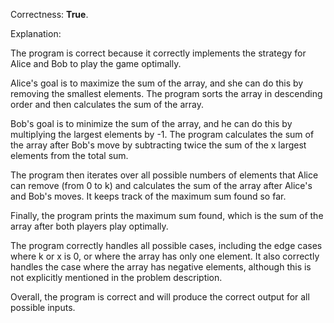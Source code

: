 Correctness: **True**.

Explanation:

The program is correct because it correctly implements the strategy for Alice and Bob to play the game optimally. 

Alice's goal is to maximize the sum of the array, and she can do this by removing the smallest elements. The program sorts the array in descending order and then calculates the sum of the array. 

Bob's goal is to minimize the sum of the array, and he can do this by multiplying the largest elements by -1. The program calculates the sum of the array after Bob's move by subtracting twice the sum of the x largest elements from the total sum. 

The program then iterates over all possible numbers of elements that Alice can remove (from 0 to k) and calculates the sum of the array after Alice's and Bob's moves. It keeps track of the maximum sum found so far. 

Finally, the program prints the maximum sum found, which is the sum of the array after both players play optimally.

The program correctly handles all possible cases, including the edge cases where k or x is 0, or where the array has only one element. It also correctly handles the case where the array has negative elements, although this is not explicitly mentioned in the problem description. 

Overall, the program is correct and will produce the correct output for all possible inputs.